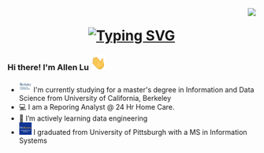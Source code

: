 <img align="right" src="https://visitor-badge.laobi.icu/badge?page_id=wolu0901.wolu0901">

<h1 align="center">
<a href="https://git.io/typing-svg"><img src="https://readme-typing-svg.herokuapp.com?font=Silkscreen&size=25&duration=2000&pause=300&color=1A63F7&background=45FF1400&center=true&vCenter=true&width=435&lines=This+is+Allen+Lu~;Nice+to+Meet+You!" alt="Typing SVG" /></a>
</h1>

### Hi there! I'm Allen Lu <img src="https://raw.githubusercontent.com/ABSphreak/ABSphreak/master/gifs/Hi.gif" height="30px">
- <img title="UC logo" height="25" src="images/uc.jpg"> I'm currently studying for a master's degree in Information and Data Science from University of California, Berkeley
- 💻 I am a Reporing Analyst @ 24 Hr Home Care.
- 🌱 I’m actively learning data engineering
- <img title="Pitt logo" height="25" src="images/pitt.jpg"> I graduated from University of Pittsburgh with a MS in Information Systems








<!--
**wolu0901/wolu0901** is a ✨ _special_ ✨ repository because its `README.md` (this file) appears on your GitHub profile.
-->
